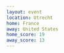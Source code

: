 ```yaml
---
layout: event
location: Utrecht
home: France
away: United States
home_score: 19
away_score: 13
---
```

